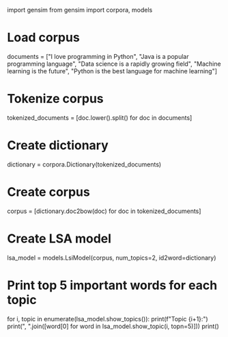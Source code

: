 import gensim
from gensim import corpora, models

# Load corpus
documents = ["I love programming in Python",
             "Java is a popular programming language",
             "Data science is a rapidly growing field",
             "Machine learning is the future",
             "Python is the best language for machine learning"]

# Tokenize corpus
tokenized_documents = [doc.lower().split() for doc in documents]

# Create dictionary
dictionary = corpora.Dictionary(tokenized_documents)

# Create corpus
corpus = [dictionary.doc2bow(doc) for doc in tokenized_documents]

# Create LSA model
lsa_model = models.LsiModel(corpus, num_topics=2, id2word=dictionary)

# Print top 5 important words for each topic
for i, topic in enumerate(lsa_model.show_topics()):
    print(f"Topic {i+1}:")
    print(", ".join([word[0] for word in lsa_model.show_topic(i, topn=5)]))
    print()
